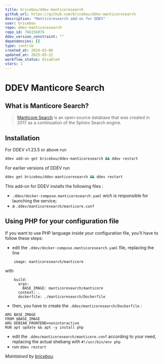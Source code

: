 ```yaml
---
title: bricebou/ddev-manticoresearch
github_url: https://github.com/bricebou/ddev-manticoresearch
description: "Manticoresearch add-on for DDEV"
user: bricebou
repo: ddev-manticoresearch
repo_id: 768156076
ddev_version_constraint: ""
dependencies: []
type: contrib
created_at: 2024-03-06
updated_at: 2025-05-22
workflow_status: disabled
stars: 1
---
```


# DDEV Manticore Search

## What is Manticore Search?

> [Manticore Search](https://manticoresearch.com/) is an open-source database that was created in 2017 as a continuation of the Sphinx Search engine.

## Installation

For DDEV v1.23.5 or above run

```sh
ddev add-on get bricebou/ddev-manticoresearch && ddev restart
```

For earlier versions of DDEV run

```sh
ddev get bricebou/ddev-manticoresearch && ddev restart
```

This add-on for DDEV installs the following files :
- `.ddev/docker-compose.manticoresearch.yaml` wich is responsible for launching the service;
- a `.ddev/manticoresearch/manticore.conf`

## Using PHP for your configuration file

If you want to use PHP language inside your configuration file, you'll have to follow these steps:
- edit the `.ddev/docker-compose.manticoresearch.yaml` file, replacing the line
```
    image: manticoresearch/manticore
```
with
```
    build:
      args:
        BASE_IMAGE: manticoresearch/manticore
      context: .
      dockerfile: ./manticoresearch/Dockerfile
```
- then, you have to create the `.ddev/manticoresearch/Dockerfile` :
```
ARG BASE_IMAGE
FROM $BASE_IMAGE
ARG DEBIAN_FRONTEND=noninteractive
RUN apt update && apt -y install php
```
- edit the `.ddev/manticoresearch/manticore.conf` according to your need, replacing the actual shebang with `#!/usr/bin/env php` 
- run `ddev restart`


_Maintained by [bricebou](https://github.com/bricebou/)._
